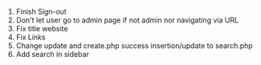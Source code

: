 1. Finish Sign-out
2. Don't let user go to admin page if not admin nor navigating via URL
3. Fix title website
4. Fix Links
5. Change update and create.php success insertion/update to search.php
6. Add search in sidebar